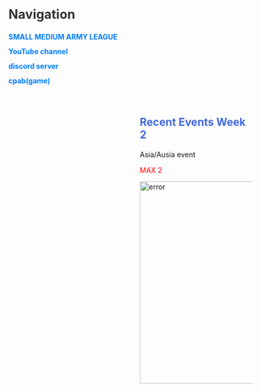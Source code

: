 <!DOCTYPE html>
<html>
<head>
  <style>
    /* Body styles */
    <body> {
      margin: 0;
      background: repeating-linear-gradient(
        0deg,         /* angle of the stripes */
        black,         /* start color */
        black 10px,    /* stripe size */
        whits 1px,     /* stripe start */
        white 1px      /* stripe end */
      );
      color: white; 
      font-family: Arial, sans-serif;
      text-align: center;
      image-align: center;
      header-align: center;
    }

    /* Sidebar styles */
    .sidebar {
      position: fixed;      /* stays on the side */
      top: 0;
      left: 0;
      width: 250px;
      height: 100vh;        /* full screen height */
      background: black;
      border-right: 1px solid #ddd;
      padding: 20px;
      box-shadow: 2px 0 8px rgba(0,0,0,0.1);
      text-align: left;
    }

    .sidebar h2 {
      margin-top: 0;
      font-size: 25px;
      color: #333;
    }

    .sidebar a {
      display: block;
      margin: 12px 0;
      text-decoration: none;
      color: #007bff;
      font-weight: bold;
    }

    .sidebar a:hover {
      text-decoration: underline;
    }

    /* Push main content so it’s not behind sidebar */
    .content {
      margin-left: 240px; 
      padding: 20px;
    }
  </style>
</head>
<body>

  <!-- Sidebar -->
  <div class="sidebar">
    <h2>Navigation</h2>
    <a href="https://smarmyleague.wordpress.com/" target="_blank">SMALL MEDIUM ARMY LEAGUE</a>
    <a href="https://youtube.com/@arcticvikings?si=D4ylBQh1vhXm7Xrs" target="_blank">YouTube channel</a>
    <a href="https://discord.gg/u2E4caAQpX" target="_blank">discord server</a>
    <a href="https://cpabattleground.com" target="_blank">cpab(game)</a>
  </div>

  <!-- Main content -->
  <div class="content">
    <h2 style="color: royalblue;">Recent Events Week 2</h2>
    <p>Asia/Ausia event</p>
    <p style="color: red;">MAX 2</p>
    <img src="https://cdn.discordapp.com/attachments/1405700987422769222/1409629650510020770/Screenshot_20250825_215301_com.brave.browser.jpg?ex=68ae136a&is=68acc1ea&hm=d9cf62e26e03354f6c196e654faa9cc5c26cf9d7fabafe4a39377996060111f4&" 
         alt="error" width="400">
  </div>

</body>
</html>
